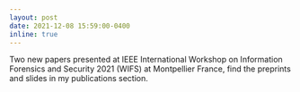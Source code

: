 ```yaml
---
layout: post
date: 2021-12-08 15:59:00-0400
inline: true
---
```


Two new papers presented at IEEE International Workshop on Information Forensics and Security 2021 (WIFS) at Montpellier France, find the preprints and slides in my publications section.